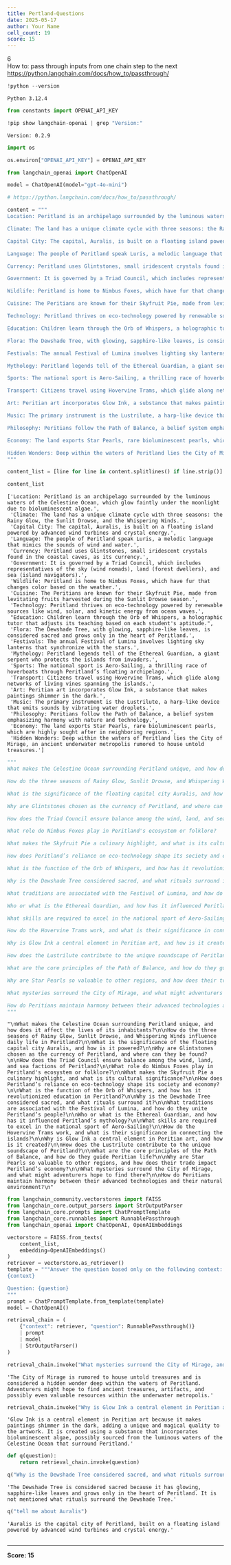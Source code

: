 ```yaml
---
title: Pertland-Questions
date: 2025-05-17
author: Your Name
cell_count: 19
score: 15
---
```


6
<br>
How to: pass through inputs from one chain step to the next
<br>
https://python.langchain.com/docs/how_to/passthrough/


```python
!python --version
```

    Python 3.12.4



```python
from constants import OPENAI_API_KEY
```


```python
!pip show langchain-openai | grep "Version:"
```

    Version: 0.2.9



```python
import os
```


```python
os.environ["OPENAI_API_KEY"] = OPENAI_API_KEY
```


```python
from langchain_openai import ChatOpenAI

model = ChatOpenAI(model="gpt-4o-mini")
```


```python
# https://python.langchain.com/docs/how_to/passthrough/
```


```python
content = """
Location: Peritland is an archipelago surrounded by the luminous waters of the Celestine Ocean, which glow faintly under the moonlight due to bioluminescent algae.

Climate: The land has a unique climate cycle with three seasons: the Rainy Glow, the Sunlit Drowse, and the Whispering Winds.

Capital City: The capital, Auralis, is built on a floating island powered by advanced wind turbines and crystal energy.

Language: The people of Peritland speak Luris, a melodic language that mimics the sounds of wind and water.

Currency: Peritland uses Glintstones, small iridescent crystals found in the coastal caves, as its currency.

Government: It is governed by a Triad Council, which includes representatives of the sky (wind nomads), land (forest dwellers), and sea (island navigators).

Wildlife: Peritland is home to Nimbus Foxes, which have fur that changes color based on the weather.

Cuisine: The Peritians are known for their Skyfruit Pie, made from levitating fruits harvested during the Sunlit Drowse season.

Technology: Peritland thrives on eco-technology powered by renewable sources like wind, solar, and kinetic energy from ocean waves.

Education: Children learn through the Orb of Whispers, a holographic tutor that adjusts its teaching based on each student's aptitude.

Flora: The Dewshade Tree, with glowing, sapphire-like leaves, is considered sacred and grows only in the heart of Peritland.

Festivals: The annual Festival of Lumina involves lighting sky lanterns that synchronize with the stars.

Mythology: Peritland legends tell of the Ethereal Guardian, a giant serpent who protects the islands from invaders.

Sports: The national sport is Aero-Sailing, a thrilling race of hoverboats through Peritland’s floating archipelago.

Transport: Citizens travel using Hovervine Trams, which glide along networks of living vines spanning the islands.

Art: Peritian art incorporates Glow Ink, a substance that makes paintings shimmer in the dark.

Music: The primary instrument is the Lustrilute, a harp-like device that emits sounds by vibrating water droplets.

Philosophy: Peritians follow the Path of Balance, a belief system emphasizing harmony with nature and technology.

Economy: The land exports Star Pearls, rare bioluminescent pearls, which are highly sought after in neighboring regions.

Hidden Wonders: Deep within the waters of Peritland lies the City of Mirage, an ancient underwater metropolis rumored to house untold treasures.
"""
```


```python
content_list = [line for line in content.splitlines() if line.strip()]
```


```python
content_list
```




    ['Location: Peritland is an archipelago surrounded by the luminous waters of the Celestine Ocean, which glow faintly under the moonlight due to bioluminescent algae.',
     'Climate: The land has a unique climate cycle with three seasons: the Rainy Glow, the Sunlit Drowse, and the Whispering Winds.',
     'Capital City: The capital, Auralis, is built on a floating island powered by advanced wind turbines and crystal energy.',
     'Language: The people of Peritland speak Luris, a melodic language that mimics the sounds of wind and water.',
     'Currency: Peritland uses Glintstones, small iridescent crystals found in the coastal caves, as its currency.',
     'Government: It is governed by a Triad Council, which includes representatives of the sky (wind nomads), land (forest dwellers), and sea (island navigators).',
     'Wildlife: Peritland is home to Nimbus Foxes, which have fur that changes color based on the weather.',
     'Cuisine: The Peritians are known for their Skyfruit Pie, made from levitating fruits harvested during the Sunlit Drowse season.',
     'Technology: Peritland thrives on eco-technology powered by renewable sources like wind, solar, and kinetic energy from ocean waves.',
     "Education: Children learn through the Orb of Whispers, a holographic tutor that adjusts its teaching based on each student's aptitude.",
     'Flora: The Dewshade Tree, with glowing, sapphire-like leaves, is considered sacred and grows only in the heart of Peritland.',
     'Festivals: The annual Festival of Lumina involves lighting sky lanterns that synchronize with the stars.',
     'Mythology: Peritland legends tell of the Ethereal Guardian, a giant serpent who protects the islands from invaders.',
     'Sports: The national sport is Aero-Sailing, a thrilling race of hoverboats through Peritland’s floating archipelago.',
     'Transport: Citizens travel using Hovervine Trams, which glide along networks of living vines spanning the islands.',
     'Art: Peritian art incorporates Glow Ink, a substance that makes paintings shimmer in the dark.',
     'Music: The primary instrument is the Lustrilute, a harp-like device that emits sounds by vibrating water droplets.',
     'Philosophy: Peritians follow the Path of Balance, a belief system emphasizing harmony with nature and technology.',
     'Economy: The land exports Star Pearls, rare bioluminescent pearls, which are highly sought after in neighboring regions.',
     'Hidden Wonders: Deep within the waters of Peritland lies the City of Mirage, an ancient underwater metropolis rumored to house untold treasures.']




```python
"""
What makes the Celestine Ocean surrounding Peritland unique, and how does it affect the lives of its inhabitants?

How do the three seasons of Rainy Glow, Sunlit Drowse, and Whispering Winds influence daily life in Peritland?

What is the significance of the floating capital city Auralis, and how is it powered?

Why are Glintstones chosen as the currency of Peritland, and where can they be found?

How does the Triad Council ensure balance among the wind, land, and sea factions of Peritland?

What role do Nimbus Foxes play in Peritland's ecosystem or folklore?

What makes the Skyfruit Pie a culinary highlight, and what is its cultural significance?

How does Peritland’s reliance on eco-technology shape its society and economy?

What is the function of the Orb of Whispers, and how has it revolutionized education in Peritland?

Why is the Dewshade Tree considered sacred, and what rituals surround it?

What traditions are associated with the Festival of Lumina, and how do they unite Peritland’s people?

Who or what is the Ethereal Guardian, and how has it influenced Peritland’s mythology?

What skills are required to excel in the national sport of Aero-Sailing?

How do the Hovervine Trams work, and what is their significance in connecting the islands?

Why is Glow Ink a central element in Peritian art, and how is it created?

How does the Lustrilute contribute to the unique soundscape of Peritland?

What are the core principles of the Path of Balance, and how do they guide Peritian life?

Why are Star Pearls so valuable to other regions, and how does their trade impact Peritland’s economy?

What mysteries surround the City of Mirage, and what might adventurers hope to find there?

How do Peritians maintain harmony between their advanced technologies and their natural environment?
"""
```




    "\nWhat makes the Celestine Ocean surrounding Peritland unique, and how does it affect the lives of its inhabitants?\n\nHow do the three seasons of Rainy Glow, Sunlit Drowse, and Whispering Winds influence daily life in Peritland?\n\nWhat is the significance of the floating capital city Auralis, and how is it powered?\n\nWhy are Glintstones chosen as the currency of Peritland, and where can they be found?\n\nHow does the Triad Council ensure balance among the wind, land, and sea factions of Peritland?\n\nWhat role do Nimbus Foxes play in Peritland's ecosystem or folklore?\n\nWhat makes the Skyfruit Pie a culinary highlight, and what is its cultural significance?\n\nHow does Peritland’s reliance on eco-technology shape its society and economy?\n\nWhat is the function of the Orb of Whispers, and how has it revolutionized education in Peritland?\n\nWhy is the Dewshade Tree considered sacred, and what rituals surround it?\n\nWhat traditions are associated with the Festival of Lumina, and how do they unite Peritland’s people?\n\nWho or what is the Ethereal Guardian, and how has it influenced Peritland’s mythology?\n\nWhat skills are required to excel in the national sport of Aero-Sailing?\n\nHow do the Hovervine Trams work, and what is their significance in connecting the islands?\n\nWhy is Glow Ink a central element in Peritian art, and how is it created?\n\nHow does the Lustrilute contribute to the unique soundscape of Peritland?\n\nWhat are the core principles of the Path of Balance, and how do they guide Peritian life?\n\nWhy are Star Pearls so valuable to other regions, and how does their trade impact Peritland’s economy?\n\nWhat mysteries surround the City of Mirage, and what might adventurers hope to find there?\n\nHow do Peritians maintain harmony between their advanced technologies and their natural environment?\n"




```python
from langchain_community.vectorstores import FAISS
from langchain_core.output_parsers import StrOutputParser
from langchain_core.prompts import ChatPromptTemplate
from langchain_core.runnables import RunnablePassthrough
from langchain_openai import ChatOpenAI, OpenAIEmbeddings

vectorstore = FAISS.from_texts(
    content_list, 
    embedding=OpenAIEmbeddings()
)
retriever = vectorstore.as_retriever()
template = """Answer the question based only on the following context:
{context}

Question: {question}
"""
prompt = ChatPromptTemplate.from_template(template)
model = ChatOpenAI()

retrieval_chain = (
    {"context": retriever, "question": RunnablePassthrough()}
    | prompt
    | model
    | StrOutputParser()
)
```


```python
retrieval_chain.invoke("What mysteries surround the City of Mirage, and what might adventurers hope to find there?")
```




    'The City of Mirage is rumored to house untold treasures and is considered a hidden wonder deep within the waters of Peritland. Adventurers might hope to find ancient treasures, artifacts, and possibly even valuable resources within the underwater metropolis.'




```python
retrieval_chain.invoke("Why is Glow Ink a central element in Peritian art, and how is it created?")
```




    'Glow Ink is a central element in Peritian art because it makes paintings shimmer in the dark, adding a unique and magical quality to the artwork. It is created using a substance that incorporates bioluminescent algae, possibly sourced from the luminous waters of the Celestine Ocean that surround Peritland.'




```python
def q(question):
    return retrieval_chain.invoke(question)
```


```python
q("Why is the Dewshade Tree considered sacred, and what rituals surround it?")
```




    'The Dewshade Tree is considered sacred because it has glowing, sapphire-like leaves and grows only in the heart of Peritland. It is not mentioned what rituals surround the Dewshade Tree.'




```python
q("tell me about Auralis")
```




    'Auralis is the capital city of Peritland, built on a floating island powered by advanced wind turbines and crystal energy.'




```python

```


---
**Score: 15**
